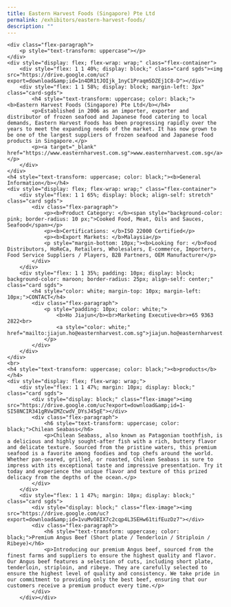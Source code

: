 ```yaml
---
title: Eastern Harvest Foods (Singapore) Pte Ltd
permalink: /exhibitors/eastern-harvest-foods/
description: ""
---
```


	<div class="flex-paragraph">
		<p style="text-transform: uppercase"></p>
	</div>
	<div style="display: flex; flex-wrap: wrap;" class="flex-container">
		<div style="flex: 1 1 40%; display: block;" class="card sgds"><img src="https://drive.google.com/uc?export=download&amp;id=1n4DR1tJOIjk_1nyC1Praqm5DZEj1C8-D"></div>
		<div style="flex: 1 1 58%; display: block; margin-left: 3px" class="card-sgds">
			<h4 style="text-transform: uppercase; color: black;"><b>Eastern Harvest Foods (Singapore) Pte Ltd</b></h4>
			<p>Established in 2006 as an importer, exporter and distributor of frozen seafood and Japanese food catering to local demands, Eastern Harvest Foods has been progressing rapidly over the years to meet the expanding needs of the market. It has now grown to be one of the largest suppliers of frozen seafood and Japanese food products in Singapore.</p>
			<p><a target="_blank" href="https://www.easternharvest.com.sg">www.easternharvest.com.sg</a></p>
		</div>
	</div>
	<h4 style="text-transform: uppercase; color: black;"><b>General Information</b></h4>
	<div style="display: flex; flex-wrap: wrap;" class="flex-container">
		<div style="flex: 1 1 65%; display: block; align-self: stretch" class="card sgds">
			<div class="flex-paragraph">
				<p><b>Product Category: </b><span style="background-color: pink; border-radius: 10 px;">Cooked Food, Meat, Oils and Sauces, Seafood</span></p> 
				<p><b>Certifications: </b>ISO 22000 Certified</p>
				<p><b>Export Markets: </b>Malaysia</p>
				<p style="margin-bottom: 10px;"><b>Looking for: </b>Food Distributors, HoReCa, Retailers, Wholesalers, E-commerce, Importers, Food Service Suppliers / Players, B2B Partners, OEM Manufacturer</p>
			</div>
		</div>
		<div style="flex: 1 1 35%; padding: 10px; display: block; background-color: maroon; border-radius: 25px; align-self: center;" class="card sgds">
			<h4 style="color: white; margin-top: 10px; margin-left: 10px;">CONTACT</h4>
			<div class="flex-paragraph">
				<p style="padding: 10px; color: white;">
					<b>Ho Jiajun</b><br>Marketing Executive<br>+65 9363 2822<br>
					<a style="color: white;" href="mailto:jiajun.ho@easternharvest.com.sg">jiajun.ho@easternharvest.com.sg</a>
				</p>
			</div>
		</div>
	</div>
	<br>
	<h4 style="text-transform: uppercase; color: black;"><b>products</b></h4>
	<div style="display: flex; flex-wrap: wrap;">
		<div style="flex: 1 1 47%; margin: 10px; display: block;" class="card sgds">
			<div style="display: block;" class="flex-image"><img src="https://drive.google.com/uc?export=download&amp;id=1-SI58NCIR341gRVwIMZcwdV_DYsJ45gE"></div>
			<div class="flex-paragraph">
				<h6 style="text-transform: uppercase; color: black;">Chilean Seabass</h6>
				<p>Chilean Seabass, also known as Patagonian toothfish, is a delicious and highly sought-after fish with a rich, buttery flavor and delicate texture. Sourced from the pristine waters, this premium seafood is a favorite among foodies and top chefs around the world. Whether pan-seared, grilled, or roasted, Chilean Seabass is sure to impress with its exceptional taste and impressive presentation. Try it today and experience the unique flavor and texture of this prized delicacy from the depths of the ocean.</p>
			</div>
		</div>
		<div style="flex: 1 1 47%; margin: 10px; display: block;" class="card sgds">
			<div style="display: block;" class="flex-image"><img src="https://drive.google.com/uc?export=download&amp;id=1vuMvO8IX7c2cqp4L3SEHw61tifEuzDz7"></div>
			<div class="flex-paragraph">
				<h6 style="text-transform: uppercase; color: black;">Premium Angus Beef (Short plate / Tenderloin / Striploin / Ribeye)</h6>
				<p>Introducing our premium Angus beef, sourced from the finest farms and suppliers to ensure the highest quality and flavor. Our Angus beef features a selection of cuts, including short plate, tenderloin, striploin, and ribeye. They are carefully selected to ensure the highest level of quality and consistency. We take pride in our commitment to providing only the best beef, ensuring that our customers receive a premium product every time.</p>
			</div>
		</div></div>